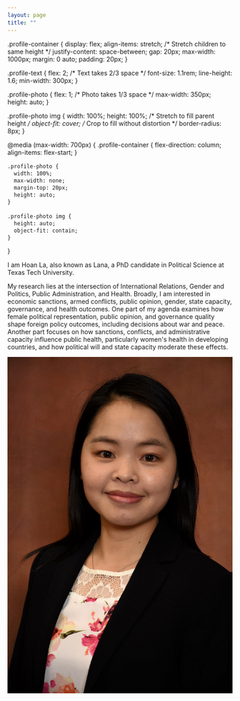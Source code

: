 ```yaml
---
layout: page
title: ""
---
```

</style>
.profile-container {
    display: flex;
    align-items: stretch;       /* Stretch children to same height */
    justify-content: space-between;
    gap: 20px;
    max-width: 1000px;
    margin: 0 auto;
    padding: 20px;
  }

  .profile-text {
    flex: 2;                    /* Text takes 2/3 space */
    font-size: 1.1rem;
    line-height: 1.6;
    min-width: 300px;
  }

  .profile-photo {
    flex: 1;                    /* Photo takes 1/3 space */
    max-width: 350px;
    height: auto;
  }

  .profile-photo img {
    width: 100%;
    height: 100%;               /* Stretch to fill parent height */
    object-fit: cover;          /* Crop to fill without distortion */
    border-radius: 8px;
  }

  @media (max-width: 700px) {
    .profile-container {
      flex-direction: column;
      align-items: flex-start;
    }

    .profile-photo {
      width: 100%;
      max-width: none;
      margin-top: 20px;
      height: auto;
    }

    .profile-photo img {
      height: auto;
      object-fit: contain;
    }
  }
</style>

<div class="profile-container">
  <div class="profile-text">
    <p>I am Hoan La, also known as Lana, a PhD candidate in Political Science at Texas Tech University.</p>
    <p>My research lies at the intersection of International Relations, Gender and Politics, Public Administration, and Health. Broadly, I am interested in economic sanctions, armed conflicts, public opinion, gender, state capacity, governance, and health outcomes. One part of my agenda examines how female political representation, public opinion, and governance quality shape foreign policy outcomes, including decisions about war and peace. Another part focuses on how sanctions, conflicts, and administrative capacity influence public health, particularly women's health in developing countries, and how political will and state capacity moderate these effects.</p>
  </div>

  <div class="profile-photo">
    <img src="/assets/img/IMG_8447.JPG" alt="Lana photo">
  </div>
</div>
